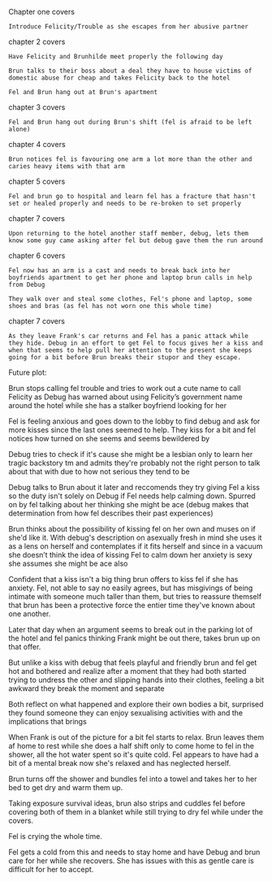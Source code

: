 Chapter one covers

	Introduce Felicity/Trouble as she escapes from her abusive partner

chapter 2 covers

	Have Felicity and Brunhilde meet properly the following day

	Brun talks to their boss about a deal they have to house victims of domestic abuse for cheap and takes Felicity back to the hotel

	Fel and Brun hang out at Brun's apartment

chapter 3 covers

	Fel and Brun hang out during Brun's shift (fel is afraid to be left alone)

chapter 4 covers

	Brun notices fel is favouring one arm a lot more than the other and caries heavy items with that arm

chapter 5 covers

	Fel and brun go to hospital and learn fel has a fracture that hasn't set or healed properly and needs to be re-broken to set properly

chapter 7 covers

	Upon returning to the hotel another staff member, debug, lets them know some guy came asking after fel but debug gave them the run around

chapter 6 covers

	Fel now has an arm is a cast and needs to break back into her boyfriends apartment to get her phone and laptop brun calls in help from Debug

	They walk over and steal some clothes, Fel's phone and laptop, some shoes and bras (as fel has not worn one this whole time)

chapter 7 covers

	As they leave Frank's car returns and Fel has a panic attack while they hide. Debug in an effort to get Fel to focus gives her a kiss and when that seems to help pull her attention to the present she keeps going for a bit before Brun breaks their stupor and they escape.

Future plot:

Brun stops calling fel trouble and tries to work out a cute name to call Felicity as Debug has warned about using Felicity’s government name around the hotel while she has a stalker boyfriend looking for her

Fel is feeling anxious and goes down to the lobby to find debug and ask for more kisses since the last ones seemed to help. They kiss for a bit and fel notices how turned on she seems and seems bewildered by

Debug tries to check if it's cause she might be a lesbian only to learn her tragic backstory tm and admits they're probably not the right person to talk about that with due to how not serious they tend to be

Debug talks to Brun about it later and reccomends they try giving Fel a kiss so the duty isn't solely on Debug if Fel needs help calming down. Spurred on by fel talking about her thinking she might be ace (debug makes that determination from how fel describes their past experiences)

Brun thinks about the possibility of kissing fel on her own and muses on if she'd like it. With debug's description on asexually fresh in mind she uses it as a lens on herself and contemplates if it fits herself and since in a vacuum she doesn’t think the idea of kissing Fel to calm down her anxiety is sexy she assumes she might be ace also

Confident that a kiss isn't a big thing brun offers to kiss fel if she has anxiety. Fel, not able to say no easily agrees, but has misgivings of being intimate with someone much taller than them, but tries to reassure themself that brun has been a protective force the entier time they've known about one another.

Later that day when an argument seems to break out in the parking lot of the hotel and fel panics thinking Frank might be out there, takes brun up on that offer.

But unlike a kiss with debug that feels playful and friendly brun and fel get hot and bothered and realize after a moment that they had both started trying to undress the other and slipping hands into their clothes, feeling a bit awkward they break the moment and separate

Both reflect on what happened and explore their own bodies a bit, surprised they found someone they can enjoy sexualising activities with and the implications that brings

When Frank is out of the picture for a bit fel starts to relax. Brun leaves them af home to rest while she does a half shift only to come home to fel in the shower, all the hot water spent so it's quite cold. Fel appears to have had a bit of a mental break now she's relaxed and has neglected herself.

Brun turns off the shower and bundles fel into a towel and takes her to her bed to get dry and warm them up.

Taking exposure survival ideas, brun also strips and cuddles fel before covering both of them in a blanket while still trying to dry fel while under the covers.

Fel is crying the whole time.

Fel gets a cold from this and needs to stay home and have Debug and brun care for her while she recovers. She has issues with this as gentle care is difficult for her to accept.